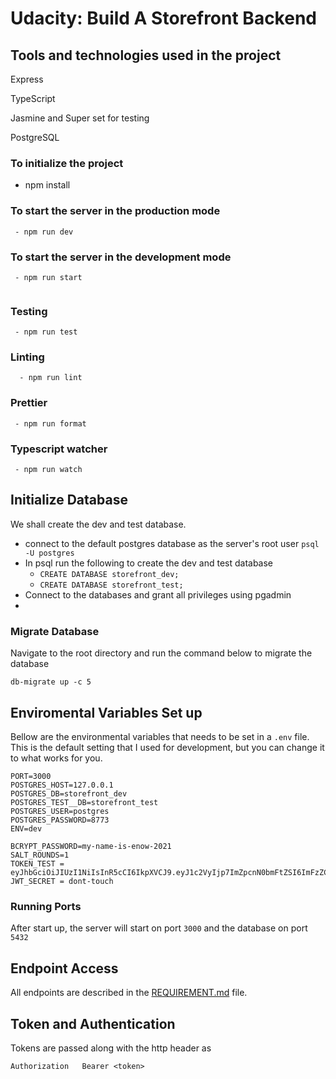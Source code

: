 # Udacity: Build A Storefront Backend

## Tools and technologies used in the project

Express

TypeScript

Jasmine and Super set for testing

PostgreSQL

### To initialize the project
- npm install

###  To start the server in the production mode

```
 - npm run dev
```

###  To start the server in the development mode

```
 - npm run start
 
```

### Testing

```
 - npm run test

```

### Linting

```
  - npm run lint
```


### Prettier

```
 - npm run format

```
### Typescript watcher

```
 - npm run watch

```




## Initialize Database
We shall create the dev and test database.

- connect to the default postgres database as the server's root user `psql -U postgres`
- In psql run the following to create the dev and test database
    - `CREATE DATABASE storefront_dev;`
    - `CREATE DATABASE storefront_test;`
- Connect to the databases and grant all privileges using pgadmin
- 
### Migrate Database
Navigate to the root directory and run the command below to migrate the database

`db-migrate up -c 5`


## Enviromental Variables Set up
Bellow are the environmental variables that needs to be set in a `.env` file. This is the default setting that I used for development, but you can change it to what works for you.

```
PORT=3000
POSTGRES_HOST=127.0.0.1
POSTGRES_DB=storefront_dev
POSTGRES_TEST__DB=storefront_test
POSTGRES_USER=postgres
POSTGRES_PASSWORD=8773
ENV=dev

BCRYPT_PASSWORD=my-name-is-enow-2021
SALT_ROUNDS=1
TOKEN_TEST = eyJhbGciOiJIUzI1NiIsInR5cCI6IkpXVCJ9.eyJ1c2VyIjp7ImZpcnN0bmFtZSI6ImFzZCIsImxhc3RuYW1lIjoiYXNkIn0sImlhdCI6MTY1MTM3MDk1NX0.Ik3sQnSCWshS7fPDepmY6A0EU7XqMZJHLdE94__Popo.e30.J8BgsyqA3Y6F71NXbfuYIfRVuvRa_qb08RStxrCVhlQ
JWT_SECRET = dont-touch
```



### Running Ports
After start up, the server will start on port `3000` and the database on port `5432`

## Endpoint Access
All endpoints are described in the [REQUIREMENT.md](REQUIREMENTS.md) file.

## Token and Authentication
Tokens are passed along with the http header as
```
Authorization   Bearer <token>
```
